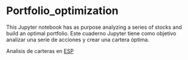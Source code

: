 # Portfolio_optimization
This Jupyter notebook has as purpose analyzing a series of stocks and build an optimal portfolio. Este cuaderno Jupyter tiene como objetivo analizar una serie de acciones y crear una cartera óptima. 

Analisis de carteras en [ESP](https://github.com/Joevalencia/Portfolio_optimization/blob/master/Analisis%20de%20carteras%20.ipynb)
